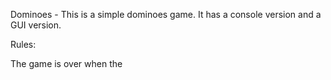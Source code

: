 Dominoes - This is a simple dominoes game. It has a console version and a GUI version. 

Rules: 

The game is over when the 